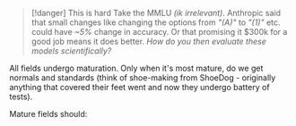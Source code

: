 > [!danger] This is hard
> Take the MMLU *(ik irrelevant)*. Anthropic said that small changes like changing the options from *"(A)"* to *"(1)"* etc. could have *~$5\%$* change in accuracy. Or that promising it \$300k for a good job means it does better. *How do you then evaluate these models scientifically?* 

All fields undergo maturation. Only when it's most mature, do we get normals and standards (think of shoe-making from ShoeDog - originally anything that covered their feet went and now they undergo battery of tests). 

Mature fields should:





